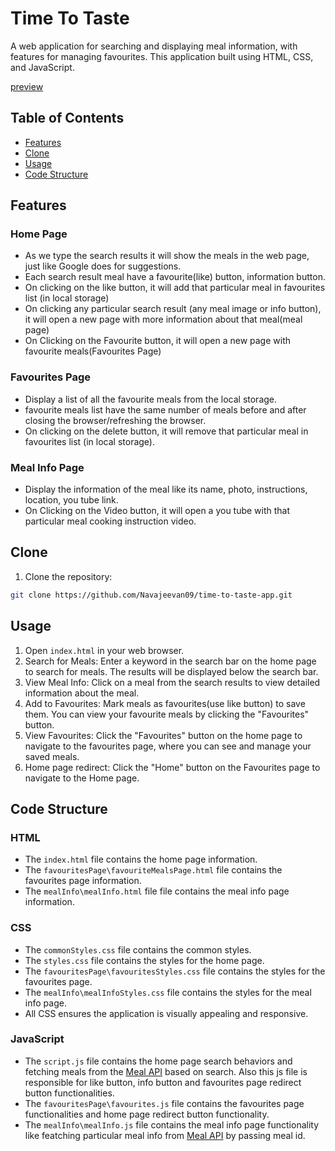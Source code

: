 # Time To Taste

A web application for searching and displaying meal information, with features for managing favourites. This application built using HTML, CSS, and JavaScript.

[preview](https://navajeevan09.github.io/time-to-taste-app/)

## Table of Contents

- [Features](#features)
- [Clone](#clone)
- [Usage](#usage)
- [Code Structure](#code-structure)

## Features

### Home Page

- As we type the search results it will show the meals in the web page, just like Google does for suggestions.
- Each search result meal have a favourite(like) button, information button.
- On clicking on the like button, it will add that particular meal in favourites list (in local storage)
- On clicking any particular search result (any meal image or info button), it will open a new page with more information about that meal(meal page)
- On Clicking on the Favourite button, it will open a new page with favourite meals(Favourites Page)

### Favourites Page

- Display a list of all the favourite meals from the local storage.
- favourite meals list have the same number of meals before and after closing the browser/refreshing the browser.
- On clicking on the delete button, it will remove that particular meal in favourites list (in local storage).

### Meal Info Page

- Display the information of the meal like its name, photo, instructions, location, you tube link.
- On Clicking on the Video button, it will open a you tube with that particular meal cooking instruction video.

## Clone

1. Clone the repository:

```bash
git clone https://github.com/Navajeevan09/time-to-taste-app.git
```

## Usage

1. Open `index.html` in your web browser.
2. Search for Meals: Enter a keyword in the search bar on the home page to search for meals. The results will be displayed below the search bar.
3. View Meal Info: Click on a meal from the search results to view detailed information about the meal.
4. Add to Favourites: Mark meals as favourites(use like button) to save them. You can view your favourite meals by clicking the "Favourites" button.
5. View Favourites: Click the "Favourites" button on the home page to navigate to the favourites page, where you can see and manage your saved meals.
6. Home page redirect: Click the "Home" button on the Favourites page to navigate to the Home page.

## Code Structure

### HTML

- The `index.html` file contains the home page information.
- The `favouritesPage\favouriteMealsPage.html` file contains the favourites page information.
- The `mealInfo\mealInfo.html` file file contains the meal info page information.

### CSS

- The `commonStyles.css` file contains the common styles.
- The `styles.css` file contains the styles for the home page.
- The `favouritesPage\favouritesStyles.css` file contains the styles for the favourites page.
- The `mealInfo\mealInfoStyles.css` file contains the styles for the meal info page.
- All CSS ensures the application is visually appealing and responsive.

### JavaScript

- The `script.js` file contains the home page search behaviors and fetching meals from the [Meal API](https://www.themealdb.com/api/json/v1/1/search.php?s=Arrabiata) based on search. Also this js file is responsible for like button, info button and favourites page redirect button functionalities.
- The `favouritesPage\favourites.js` file contains the favourites page functionalities and home page redirect button functionality.
- The `mealInfo\mealInfo.js` file contains the meal info page functionality like featching particular meal info from [Meal API](https://www.themealdb.com/api/json/v1/1/lookup.php?i=52772) by passing meal id.
